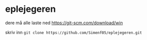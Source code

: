 # eplejegeren

dere må alle laste ned https://git-scm.com/download/win


skriv inn `git clone https://github.com/Simenf05/eplejegeren.git`
